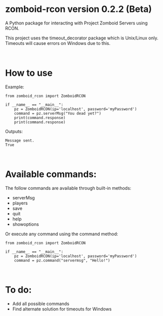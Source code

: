 # zomboid-rcon version 0.2.2 (Beta)
 
A Python package for interacting with Project Zomboid Servers using RCON.

This project uses the timeout_decorator package which is Unix/Linux only. Timeouts will cause errors on Windows due to this.

<br>

# How to use

Example:
```
from zomboid_rcon import ZomboidRCON

if __name__ == "__main__":
    pz = ZomboidRCON(ip='localhost', password='myPassword')
    command = pz.serverMsg("You dead yet?")
    print(command.response)
    print(command.response)
```

Outputs:
```
Message sent.
True
```

<br>

# Available commands:

The follow commands are available through built-in methods:
- serverMsg
- players
- save
- quit
- help
- showoptions

Or execute any command using the command method:
```
from zomboid_rcon import ZomboidRCON

if __name__ == "__main__":
    pz = ZomboidRCON(ip='localhost', password='myPassword')
    command = pz.command("servermsg", "Hello!")
```



<br>

# To do:

- Add all possible commands
- Find alternate solution for timeouts for Windows